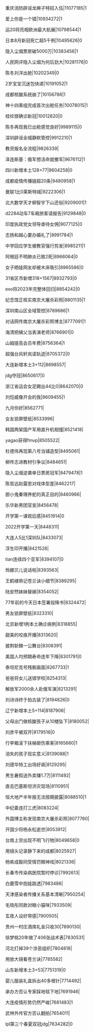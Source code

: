 重庆消防辟谣龙麻子特招入伍|11077185|1

爱上你是一个错|10934272|1

运20将亮相欧洲最大航展|10798544|1

日本8月新冠死亡超5千例|10495626|0

隐入尘烟票房破5000万|10383456|1

人民网评隐入尘烟为何后劲大|10281176|0

陈冬刘洋出舱|10202349|0

2岁宝宝沉迷包快递|10191052|1

成都核酸系统崩了|10156786|1

神十四乘组完成首次出舱任务|10078015|1

桂纶镁确诊新冠|10012820|0

陈冬再现我已出舱感觉良好|9989115|0

深圳辟谣全城静默管控|9912210|1

教资报名全流程|9826339|

泽连斯基：俄军想活命就撤军|9676112|1

四川新增本土128+77|9604258|0

成都疫情传播链超20条|9480958|1

曼联1比0莱斯特城|9222306|1

北大数学天才柳智宇下山还俗|9209001|1

d2284动车7车厢旅客请报告|9129848|0

印度执政党女领导虐待女佣|9077125|0

志扬和越心要办婚礼了|8991784|1

中学回应学生被教官强行剪发|8985211|1

阿根廷不明肺炎已致2死|8966064|0

女子晒娃网友却被木床吸引|8965586|0

31省区市新增318+1567|8932793|0

exo将2023年完整体回归|8854242|0

纪念馆正核实南京大屠杀彩照|8801135|1

深圳南山区全域管控|8789686|1

对话网传南京大屠杀彩照博主|8777091|1

海清把姨父当表演老师|8766901|0

山姆提高会员年费|8756364|1

超强台风轩岚诺轨迹|8705372|0

大连新增本土3+112|8698557|

jdg夺冠|8650617|0

浙江省运会女足踢出44比0|8642070|0

刘恺威像开会的我|8609455|1

九月你好|8562771|

女友锁屏壁纸|8533996|

韩国两架国产军用直升机相撞|8521418|

yagao获得fmvp|8505522|

杜德伟再现第八号当铺造型|8495061|

柳传志进教材引争议|8484651|

隐入尘烟逆袭单日票房冠军|8479478|1

陈哲远赵露思对戏体型差|8462217|

胆小鬼秦理养蛇的真正目的|8460966|

乐华新男团官宣|8456478|

开学第一课观后感|8451914|0

2022开学第一天|8448311|

大连人5比1深圳队|8433073|

浮生印开播|8421526|

tian连续四个亚军|8394107|0

玲娜贝儿说话啦|8393563|

王鹤棣熟记苍兰诀小细节|8389295|

陆安然妹妹替嫁|8354052|

77年前的今天日本签署投降书|8324472|

男友锁屏壁纸|8323310|

北京新增1例本土确诊病例|8318855|

甜美的咬痕开播|8313620|

披荆斩棘一公舞台|8308391|

美国人均预期寿命连年下降|8301791|0

泰坦尼克号残骸画面|8267733|1

爸爸将女儿送错学校|8254313|

解放军2000余人赴俄军演|8213291|

刘诗诗终于拍古装了|8194826|0

辽宁新增本土5+114|8187906|

父母出门做核酸孩子从10楼坠下|8180052|

刘彦平被双开|8179516|0

行李箱滚下扶梯砸伤乘客|8165660|1

消失的孩子现实意义|8139088|1

刘德华特工出场好飒|8129295|

男生暑假送外卖赚1.7万|8111492|

直击巴基斯坦洪灾现场|8110951|

恒大地产半年报无法按期披露|8088510|1

中纪委连打三虎|8083224|

外国博主称发现南京大屠杀彩照|8077760|

开国少将杨永松逝世|8053912|

台南上空出现不明飞行物|8049658|0

用镜头记录静下来的成都|8025927|

杨紫成毅同受情罚眼神戏|8021336|

长春市传染病医院暂时停诊|7992613|

白鹿雪中抱娃路透|7983486|

天津感染者传播关系基本清晰|7950254|

毛晓彤同款对眼小猫咪|7933509|

玄夜人设好带感|7900505|

贵州一村庄酒席礼金只收30|7890130|

徐梦桃20年做了406张战术表|7830531|

河北打掉39个涉恶组织|7804818|

用放大镜看苍兰诀|7785582|

山东新增本土3+53|7751319|0

婴儿服装礼盒拆出40多根针|7714492|

承办方否认专家踩地毯下地|7691946|

大连疫情形势仍然严峻|7681483|1

武林外传官方否认翻拍|7654011|

lpl第三个春夏双冠jdg|7634282|0

